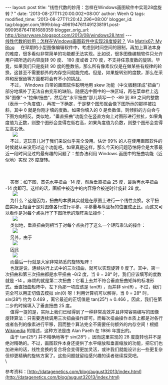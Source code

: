 --- layout: post title:
"线性代数的妙用：怎样在Windows画图软件中实现28度旋转？" date:
'2013-08-27T11:20:00.002+08:00' author: Wenh Q tags: modified\_time:
'2013-08-27T11:20:42.296+08:00' blogger\_id:
tag:blogger.com,1999:blog-4961947611491238191.post-8909587641181689359
blogger\_orig\_url:
http://binaryware.blogspot.com/2013/08/windows28.html ---
[\
线性代数的妙用：怎样在Windows画图软件中实现28度旋转？](http://www.matrix67.com/blog/archives/5453)
Via [Matrix67: My Blog](http://www.matrix67.com/blog)
    在早期的小型图像编辑软件中，考虑到时间空间的限制，再加上算法本身的难度，很多看似非常简单的功能都无法实现。比如说，很多图像编辑软件只允许用户把所选的内容旋转
90 度、 180 度或者 270 度，不支持任意度数的旋转。毕竟，如果我们只是旋转
90
度的整数倍，那么所有像素仅仅是在做某些有规律的轮换，这甚至不需要额外的内存空间就能完成。但是，如果旋转别的度数，那么在采样和反锯齿等方面都将会有不小的挑战。\
    不过， Windows 自带的画图软件聪明地用 skew
功能（中文版翻译成"扭曲"）部分地填补了无法自由变形的缺陷。随便选中图中的一块区域，再在菜单栏上选择"图像"→"拉伸/扭曲"，然后在"水平扭曲"那儿填写一个
-89 到 89
之间的整数（表示一个角度值），再按一下确定，于是整个图形就会像下图所示的那样被拉斜，其中
θ 就是你刚才填的度数。如果你填入的 θ
是负数值，则倾斜的方向会与下图方向相反。类似地，"垂直扭曲"功能会在竖直方向上对图形进行拉扯，如果角度值为正数，则整个图形会变得左低右高，如果角度值为负数，则整个图形会变得左高右低。\
      ![](http://www.matrix67.com/blogimage_2013/201308251.png)\
    不过，这玩意儿对于我们来说似乎完全没用。估计 99%
的人在使用画图软件的时候就从来没用过这个功能吧。如果真是这样，那么今天的问题恐怕将会是大家最近一段时间见过的最有趣的问题了：想办法利用
Windows 画图中的扭曲功能（近似地）实现 28 度旋转。\
\
 \
 \
     答案：如下图，首先水平扭曲 -14 度，然后垂直扭曲 25
度，最后再水平扭曲 -14
度即可。这样的话，画板中被选中的内容将会被逆时针旋转 28 度。\
      ![](http://www.matrix67.com/blogimage_2013/201308252.gif)\
    为什么？这是因为，扭曲的本质其实就是在原图上进行一个线性变换。水平扭曲实际上相当于是对图像各行进行平移，平移量与纵坐标的位置成正比。而这又可以看作是对每个点执行了下图所示的矩阵乘法操作：\
      ![](http://www.matrix67.com/blogimage_2013/201308253.png)\
    类似地，垂直扭曲则相当于对每个点执行了这么一个矩阵乘法的操作：\
      ![](http://www.matrix67.com/blogimage_2013/201308254.png)\
    另外，由于\
      ![](http://www.matrix67.com/blogimage_2013/201308255.png)\
    因此\
      ![](http://www.matrix67.com/blogimage_2013/201308256.png)\
    而最后一行就是大家非常熟悉的旋转矩阵！\
    也就是说，连续执行上式中的三次扭曲，就可以实现旋转 θ
度了。其中，第一次扭曲和第三次扭曲都是水平扭曲 -θ/2 度，当 θ = 28°
时，我们应该填写的度数就是 -14
。麻烦的就是第二次扭曲：它看上去并不符合垂直扭曲矩阵的标准形式。垂直扭曲矩阵中，左下角那一项应该是
tan(θ) ，而并非 sin(θ) 。不过，我们完全可以用正切值去模拟 sin(θ)
呀！利用计算机可以解得，当 θ = 28° 时， sin(28°) 约为 0.469
，离它最近的正切值是 tan(25°) ≈ 0.466
。因此，我们在第二步的时候填入了垂直扭曲 25 度。\
    值得一提的是，实际上我们已经得到了一种非常高效并且非常容易编写的图像旋转算法：只需要连续调用三次扭曲操作即可。而每次扭曲操作本质上都是对各行或者各列的像素进行平移，因而整个算法完全不需要任何额外的内存空间！根据
[Wikipedia](http://en.wikipedia.org/wiki/Shear_mapping#cite_note-4)
的描述，这种方法是由 Alan Paeth 在 1986 年提出的。\
    由于 tan(25°) 并不精确地等于 sin(28°) ，因而这里实现的 28
度旋转也并不是绝对精确的。不过，画图软件本身还提供了水平缩放和垂直缩放的功能，把它们也加进来的话，线性变换的复合将会变得更加灵活，或许我们就能设计出一些更复杂但却更精确的旋转方案了。这些问题就留给感兴趣的读者继续探究吧。\
\

参考资料：[http://datagenetics.com/blog/august32013/index.html](http://datagenetics.com/blog/august32013/index.html)
